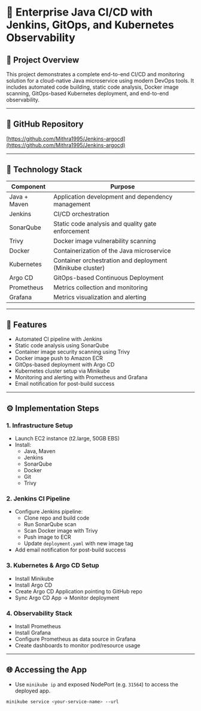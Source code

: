 # 🚀 Enterprise Java CI/CD with Jenkins, GitOps, and Kubernetes Observability

## 📘 Project Overview
This project demonstrates a complete end-to-end CI/CD and monitoring solution for a cloud-native Java microservice using modern DevOps tools. It includes automated code building, static code analysis, Docker image scanning, GitOps-based Kubernetes deployment, and end-to-end observability.

---

## 🔗 GitHub Repository
[https://github.com/Mithra1995/Jenkins-argocd](https://github.com/Mithra1995/Jenkins-argocd)

---

## 🧰 Technology Stack

| Component    | Purpose                                                       |
|--------------|---------------------------------------------------------------|
| Java + Maven | Application development and dependency management             |
| Jenkins      | CI/CD orchestration                                           |
| SonarQube    | Static code analysis and quality gate enforcement             |
| Trivy        | Docker image vulnerability scanning                           |
| Docker       | Containerization of the Java microservice                     |
| Kubernetes   | Container orchestration and deployment (Minikube cluster)     |
| Argo CD      | GitOps-based Continuous Deployment                            |
| Prometheus   | Metrics collection and monitoring                             |
| Grafana      | Metrics visualization and alerting                            |

---

## 🧪 Features
- Automated CI pipeline with Jenkins
- Static code analysis using SonarQube
- Container image security scanning using Trivy
- Docker image push to Amazon ECR
- GitOps-based deployment with Argo CD
- Kubernetes cluster setup via Minikube
- Monitoring and alerting with Prometheus and Grafana
- Email notification for post-build success

---

## ⚙️ Implementation Steps

### 1. Infrastructure Setup
- Launch EC2 instance (t2.large, 50GB EBS)
- Install:
  - Java, Maven
  - Jenkins
  - SonarQube
  - Docker
  - Git
  - Trivy

### 2. Jenkins CI Pipeline
- Configure Jenkins pipeline:
  - Clone repo and build code
  - Run SonarQube scan
  - Scan Docker image with Trivy
  - Push image to ECR
  - Update `deployment.yaml` with new image tag
- Add email notification for post-build success

### 3. Kubernetes & Argo CD Setup
- Install Minikube
- Install Argo CD
- Create Argo CD Application pointing to GitHub repo
- Sync Argo CD App → Monitor deployment

### 4. Observability Stack
- Install Prometheus
- Install Grafana
- Configure Prometheus as data source in Grafana
- Create dashboards to monitor pod/resource usage

---

## 🌐 Accessing the App
- Use `minikube ip` and exposed NodePort (e.g. `31564`) to access the deployed app.
```bash
minikube service <your-service-name> --url
